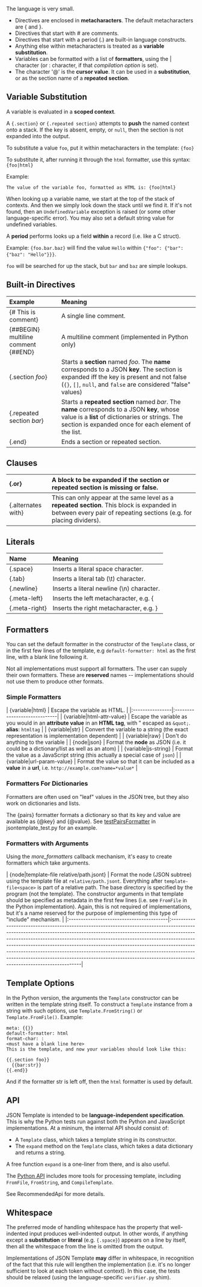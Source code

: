 The language is very small.

  * Directives are enclosed in **metacharacters**.  The default metacharacters are { and }.
  * Directives that start with # are comments.
  * Directives that start with a period (.) are built-in language constructs.
  * Anything else within metacharacters is treated as a **variable substitution**.
  * Variables can be formatted with a list of **formatters**, using the | character (or : character, if that _compilation option_ is set).
  * The character '@' is the **cursor value**.  It can be used in a **substitution**, or as the section name of a **repeated section**.

## Variable Substitution ##

A variable is evaluated in a **scoped context**.

A `{.section}` or `{.repeated section}` attempts to **push** the named context onto a stack.  If the key is absent, empty, or `null`, then the section is not expanded into the output.

To substitute a value `foo`, put it within metacharacters in the template: `{foo}`

To substitute it, after running it through the `html` formatter, use this syntax: `{foo|html}`

Example:

```
The value of the variable foo, formatted as HTML is: {foo|html}
```

When looking up a variable name, we start at the top of the stack of contexts.  And then we simply look down the stack until we find it.  If it's not found, then an `UndefinedVariable` exception is raised (or some other language-specific error).  You may also set a default string value for undefined variables.

A **period** performs looks up a field **within** a record (i.e. like a C struct).

Example: `{foo.bar.baz}` will find the value `Hello` within `{"foo": {"bar": {"baz": "Hello"}}}`.

`foo` will be searched for up the stack, but `bar` and `baz` are simple lookups.

## Built-in Directives ##

| **Example** | **Meaning** |
|:------------|:------------|
| {# This is comment} | A single line comment. |
| {##BEGIN} multiline comment {##END} | A multiline comment (implemented in Python only) |
| {.section _foo_} | Starts a **section** named _foo_.  The **name** corresponds to a JSON **key**.  The section is expanded iff the key is present and not false (`{}`, `[]`, `null`, and `false` are considered "false" values)  |
| {.repeated section _bar_} | Starts a **repeated section** named _bar_. The **name** corresponds to a JSON **key**, whose value is a **list** of dictionaries or strings. The section is expanded once for each element of the list. |
| {.end} | Ends a section or repeated section. |

## Clauses ##

| {.or} | A block to be expanded if the section or repeated section is **missing or false**. |
|:------|:-----------------------------------------------------------------------------------|
| {.alternates with} | This can only appear at the same level as a **repeated section**.  This block is expanded in between every pair of repeating sections (e.g. for placing dividers). |

## Literals ##

| **Name** | **Meaning** |
|:---------|:------------|
| {.space} | Inserts a literal space character. |
| {.tab} | Inserts a literal tab (\t) character. |
| {.newline} | Inserts a literal newline (\n) character. |
| {.meta-left} | Inserts the left metacharacter, e.g. { |
| {.meta-right} | Inserts the right metacharacter, e.g. } |

## Formatters ##

You can set the default formatter in the constructor of the `Template` class, or in the first few lines of the template, e.g `default-formatter: html` as the first line, with a blank line following it.

Not all implementations must support all formatters.  The user can supply their own formatters.  These are **reserved** names -- implementations should not use them to produce other formats.

### Simple Formatters ###

| {variable|html} | Escape the variable as HTML. |
|:----------------|:-----------------------------|
| {variable|html-attr-value} | Escape the variable as you would in an **attribute value** in an **HTML tag**, with " escaped as `&quot;`.  **alias**: `htmltag` |
| {variable|str} | Convert the variable to a string (the exact representation is implementation dependent) |
| {variable|raw} | Don't do anything to the variable |
| {node|json} | Format the **node** as JSON (i.e. it could be a dictionary/list as well as an atom) |
| {variable|js-string} | Format the value as a JavaScript string (this actually a special case of `json`) |
| {variable|url-param-value} | Format the value so that it can be included as a **value** in a **url**, i.e. `http://example.com?name=*value*` |

### Formatters For Dictionaries ###

Formatters are often used on "leaf" values in the JSON tree, but they also work on dictionaries and lists.

The {pairs} formatter formats a dictionary so that its key and value are available as {@key} and {@value}.  See [testPairsFormatter](http://code.google.com/p/json-template/source/browse/jsontemplate_test.py#1174) in jsontemplate\_test.py for an example.

### Formatters with Arguments ###

Using the _more\_formatters_ callback mechanism, it's easy to create formatters which take arguments.

| {node|template-file relative/path.jsont} | Format the node (JSON subtree) using the template file at `relative/path.jsont`.  Everything after `template-file<space>` is part of a relative path.  The base directory is specified by the program (not the template).  The constructor arguments in that template should be specified as metadata in the first few lines (i.e. see `FromFile` in the Python implementation).  Again, this is not required of implementations, but it's a name reserved for the purpose of implementing this type of "include" mechanism. |
|:-----------------------------------------|:-----------------------------------------------------------------------------------------------------------------------------------------------------------------------------------------------------------------------------------------------------------------------------------------------------------------------------------------------------------------------------------------------------------------------------------------------------------------------------------------------------------------------------|

## Template Options ##

In the Python version, the arguments the `Template` constructor can be written in the template string itself.  To construct a `Template` instance from a string with such options, use `Template.FromString()` or `Template.FromFile()`.  Example:

```
meta: {{}}
default-formatter: html
format-char: :
<must have a blank line here>
This is the template, and now your variables should look like this:

{{.section foo}}
  {{bar:str}}
{{.end}}
```

And if the formatter str is left off, then the `html` formatter is used by default.

## API ##

JSON Template is intended to be **language-independent specification**.  This is why the Python tests run against both the Python and JavaScript implementations.  At a mininum, the internal API should consist of:

  * A `Template` class, which takes a template string in its constructor.
  * The `expand` method on the `Template` class, which takes a data dictionary and returns a string.

A free function `expand` is a one-liner from there, and is also useful.

The [Python API](http://chubot.org/json-template/epydoc/) includes more tools for processing template, including `FromFile`, `FromString`, and `CompileTemplate`.

See RecommendedApi for more details.

## Whitespace ##

The preferred mode of handling whitespace has the property that well-indented input produces well-indented output.  In other words, if anything except a **substitution** or **literal** (e.g. `{.space}`) appears on a line by itself, then all the whitespace from the line is omitted from the output.

Implementations of JSON Template **may** differ in whitespace, in recognition of the fact that this rule will lengthen the implementation (i.e. it's no longer sufficient to look at each token without context).  In this case, the tests should be relaxed (using the language-specific `verifier.py` shim).
